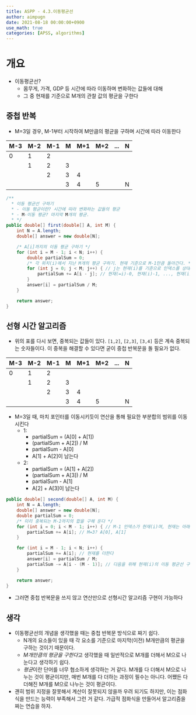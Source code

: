 ```yaml
---
title: ASPP - 4.3.이동평균선
author: aimpugn
date: 2021-08-18 00:00:00+0900
use_math: true
categories: [APSS, algorithms]
---
```


# 개요

- 이동평균선?
  - 몸무게, 가격, GDP 등 시간에 따라 이동하며 변화하는 값들에 대해
  - 그 중 현재를 기준으로 M개의 관찰 값의 평균을 구한다

## 중첩 반복

- M=3일 경우, M-1부터 시작하여 M만큼의 평균을 구하며 시간에 따라 이동한다

| M-3 | M-2 | **M-1** | M   | M+1 | M+2 | ... | N   |
| --- | --- | ------- | --- | --- | --- | --- | --- |
| 0   | 1   | 2       |     |     |     |     |     |
|     | 1   | 2       | 3   |     |     |     |     |
|     |     | 2       | 3   | 4   |     |     |     |
|     |     |         | 3   | 4   | 5   |     | N   |

```java
/**
  * 이동 평균선 구하기
  * - 이동 평균이란? 시간에 따라 변화하는 값들의 평균
  * - M-이동 평균? 마지막 M개의 평균.
  * */
public double[] first(double[] A, int M) {
    int N = A.length;
    double[] answer = new double[N];

    /* A[i]까지의 이동 평균 구하기 */
    for (int i = M - 1; i < N; i++) {
        double partialSum = 0;
        /* 각 위치(i)에서 지난 M개의 평균 구하기. 현재 기준으로 M-1만큼 돌아간다. */
        for (int j = 0; j < M; j++) { // j는 현재(i)를 기준으로 인덱스를 상대적으로 줄여나가기 위한 변수다
            partialSum += A[i - j]; // 현재(=i)-0, 현재(i)-1, ..., 현재(i)-(M-1)
        }
        answer[i] = partialSum / M;
    }

    return answer;
}
```

## 선형 시간 알고리즘

- 위의 표를 다시 보면, 중복되는 값들이 있다. `[1,2]`, `[2,3]`, `[3,4]` 등은 계속 중복되는 숫자들이다. 이 중복을 해결할 수 있다면 굳이 중첩 반복문을 돌 필요가 없다.

| M-3 | M-2 | **M-1** | M   | M+1 | M+2 | ... | N   |
| --- | --- | ------- | --- | --- | --- | --- | --- |
| 0   | 1   | 2       |     |     |     |     |     |
|     | 1   | 2       | 3   |     |     |     |     |
|     |     | 2       | 3   | 4   |     |     |     |
|     |     |         | 3   | 4   | 5   |     | N   |

- M=3일 때, 마치 포인터를 이동시키듯이 연산을 통해 필요한 부분합의 범위를 이동시킨다
  - 1:
    - partialSum = (A[0] + A[1])
    - (partialSum + A[2]) / M
    - partialSum - A[0]
    - A[1] + A[2]이 남는다
  - 2:
    - partialSum = (A[1] + A[2])
    - (partialSum + A[3]) / M
    - partialSum - A[1]
    - A[2] + A[3]이 남는다

```java
public double[] second(double[] A, int M) {
    int N = A.length;
    double[] answer = new double[N];
    double partialSum = 0;
    /* 미리 중복되는 M-2까지의 합을 구해 둔다 */
    for (int i = 0; i < M - 1; i++) { // M-1 인덱스가 현재(i)며, 현재는 아래 반복문에서 더한다
        partialSum += A[i]; // M=3? A[0], A[1]
    }

    for (int i = M - 1; i < N; i++) {
        partialSum += A[i]; // 현재를 더한다
        answer[i] = partialSum / M;
        partialSum -= A[i - (M - 1)]; // 다음을 위해 현재(i)의 이동 평균선 구하는 첫 시작 부분을 제거한다
    }

    return answer;
}
```

- 그러면 중첩 반복문을 쓰지 않고 연산만으로 선형시간 알고리즘 구현이 가능하다

## 생각

- 이동평균선의 개념을 생각했을 때는 중첩 반복문 방식으로 짜기 쉽다.
  - N개의 요소들이 있을 때 각 요소를 기준으로 마지막(이전) M개만큼의 평균을 구하는 것이기 때문이다.
  - *M개만큼의 평균을 구한다*고 생각했을 때 일반적으로 M개를 더해서 M으로 나눈다고 생각하기 쉽다.
  - *평균*이란 단어를 너무 협소하게 생각하는 거 같다. M개를 다 더해서 M으로 나누는 것이 평균이지만, 매번 M개를 다 더하는 과정이 필수는 아니다. 어쨌든 다 더해진 M개를 M으로 나누는 것이 평균이다.
- 괜히 범위 지정을 잘못해서 계산이 잘못되지 않을까 우려 되기도 하지만, 이는 점화식을 만드는 능력이 부족해서 그런 거 같다. 가급적 점화식을 만들어서 알고리즘을 짜는 연습을 하자.

